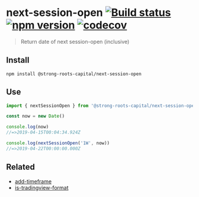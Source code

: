 # next-session-open [![Build status](https://travis-ci.org/strong-roots-capital/next-session-open.svg?branch=master)](https://travis-ci.org/strong-roots-capital/next-session-open) [![npm version](https://img.shields.io/npm/v/@strong-roots-capital/next-session-open.svg)](https://npmjs.org/package/@strong-roots-capital/next-session-open) [![codecov](https://codecov.io/gh/strong-roots-capital/next-session-open/branch/master/graph/badge.svg)](https://codecov.io/gh/strong-roots-capital/next-session-open)

> Return date of next session-open (inclusive)

## Install

```shell
npm install @strong-roots-capital/next-session-open
```

## Use

```typescript
import { nextSessionOpen } from '@strong-roots-capital/next-session-open'

const now = new Date()

console.log(now)
//=>2019-04-15T00:04:34.924Z

console.log(nextSessionOpen('1W', now))
//=>2019-04-22T00:00:00.000Z
```

## Related

- [add-timeframe](https://gitlab.com/strong-roots-capital/add-timeframe)
- [is-tradingview-format](https://github.com/strong-roots-capital/is-tradingview-format)
